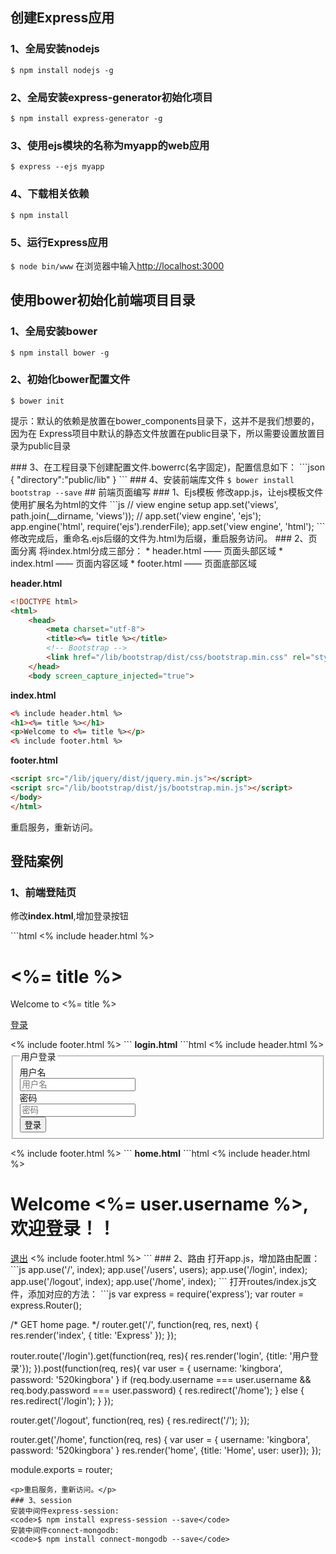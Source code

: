 ## 创建Express应用
### 1、全局安装nodejs
<code>$ npm install nodejs -g</code>
### 2、全局安装express-generator初始化项目
<code>$ npm install express-generator -g</code>
### 3、使用ejs模块的名称为myapp的web应用
<code>$ express --ejs myapp</code>
### 4、下载相关依赖
<code>$ npm install</code>
### 5、运行Express应用
<code>$ node bin/www</code>
在浏览器中输入[http://localhost:3000](http://localhost:3000)
## 使用bower初始化前端项目目录
### 1、全局安装bower
<code>$ npm install bower -g</code>
### 2、初始化bower配置文件
<code>$ bower init</code>
<p>提示：默认的依赖是放置在bower_components目录下，这并不是我们想要的，因为在 Express项目中默认的静态文件放置在public目录下，所以需要设置放置目录为public目录</p>
### 3、在工程目录下创建配置文件.bowerrc(名字固定)，配置信息如下：
```json
{
	"directory":"public/lib"
}
```
### 4、安装前端库文件
<code>$ bower install bootstrap --save</code>
## 前端页面编写
### 1、Ejs模板
修改app.js，让ejs模板文件使用扩展名为html的文件
```js
// view engine setup
app.set('views', path.join(__dirname, 'views'));
// app.set('view engine', 'ejs');
app.engine('html', require('ejs').renderFile);
app.set('view engine', 'html');
```
修改完成后，重命名.ejs后缀的文件为.html为后缀，重启服务访问。
### 2、页面分离
将index.html分成三部分：
* header.html —— 页面头部区域
* index.html —— 页面内容区域
* footer.html —— 页面底部区域

<strong>header.html</strong>
```html
<!DOCTYPE html>
<html>
	<head>
		<meta charset="utf-8">
		<title><%= title %></title>
		<!-- Bootstrap -->
		<link href="/lib/bootstrap/dist/css/bootstrap.min.css" rel="stylesheet" media="screen">
	</head>
	<body screen_capture_injected="true">
```
<strong>index.html</strong>
```html
<% include header.html %>
<h1><%= title %></h1>
<p>Welcome to <%= title %></p>
<% include footer.html %>
```
<strong>footer.html</strong>
```html
<script src="/lib/jquery/dist/jquery.min.js"></script>
<script src="/lib/bootstrap/dist/js/bootstrap.min.js"></script>
</body>
</html>
```
重启服务，重新访问。
## 登陆案例
### 1、前端登陆页
<p>修改<strong>index.html</strong>,增加登录按钮</p>
```html
<% include header.html %>
<h1><%= title %></h1>
<p>Welcome to <%= title %></p>
<p><a href="/login">登录</a></p>
<% include footer.html %>
```
<strong>login.html</strong>
```html
<% include header.html %>
<div class="container">
	<form class="col-sm-offset-4 col-sm-4 form-horizontal" role="form" method="post">
		<fieldset>
			<legend>用户登录</legend>
			<div class="form-group">
				<label class="col-sm-3 control-label" for="username">用户名</label>
				<div class="col-sm-9">
					<input type="text" class="form-control" id="username" name="username" placeholder="用户名" required>
				</div>
			</div>
			<div class="form-group">
				<label class="col-sm-3 control-label" for="password">密码</label>
				<div class="col-sm-9">
					<input type="password" class="form-control" id="password" name="password" placeholder="密码" required>
				</div>
			</div>
			<div class="form-group">
				<div class="col-sm-offset-3 col-sm-9">
					<button type="submit" class="btn btn-primary">登录</button>
				</div>
			</div>
		</fieldset>
	</form>
</div>
<% include footer.html %>
```
<strong>home.html</strong>
```html
<% include header.html %>
<h1>Welcome <%= user.username %>,欢迎登录！！</h1>
<a class="btn" href="/logout">退出</a>
<% include footer.html %>
```
### 2、路由
打开app.js，增加路由配置：
```js
app.use('/', index);
app.use('/users', users);
app.use('/login', index);
app.use('/logout', index);
app.use('/home', index);
```
打开routes/index.js文件，添加对应的方法：
```js
var express = require('express');
var router = express.Router();

/* GET home page. */
router.get('/', function(req, res, next) {
  res.render('index', { title: 'Express' });
});

router.route('/login').get(function(req, res){
	res.render('login', {title: '用户登录'});
}).post(function(req, res){
	var user = {
		username: 'kingbora',
		password: '520kingbora'
	}
	if (req.body.username === user.username && req.body.password === user.password) {
		res.redirect('/home');
	} else {
		res.redirect('/login');
	}
});

router.get('/logout', function(req, res) {
	res.redirect('/');
});

router.get('/home', function(req, res) {
	var user = {
		username: 'kingbora',
		password: '520kingbora'
	}
	res.render('home', {title: 'Home', user: user});
});

module.exports = router;
```
<p>重启服务，重新访问。</p>
### 3、session
安装中间件express-session:
<code>$ npm install express-session --save</code>
安装中间件connect-mongodb:
<code>$ npm install connect-mongodb --save</code>